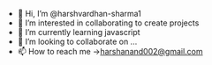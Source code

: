 - 👋 Hi, I’m @harshvardhan-sharma1
- 👀 I’m interested in collaborating to create projects
- 🌱 I’m currently learning javascript
- 💞️ I’m looking to collaborate on ...
- 📫 How to reach me ->harshanand002@gmail.com

<!---
harshvardhan-sharma1/harshvardhan-sharma1 is a ✨ special ✨ repository because its `README.md` (this file) appears on your GitHub profile.
You can click the Preview link to take a look at your changes.
--->
